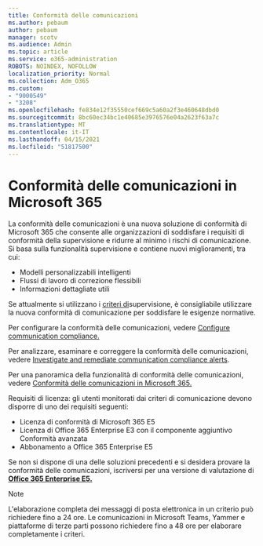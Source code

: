 ```yaml
---
title: Conformità delle comunicazioni
ms.author: pebaum
author: pebaum
manager: scotv
ms.audience: Admin
ms.topic: article
ms.service: o365-administration
ROBOTS: NOINDEX, NOFOLLOW
localization_priority: Normal
ms.collection: Adm_O365
ms.custom:
- "9000549"
- "3208"
ms.openlocfilehash: fe834e12f35550cef669c5a60a2f3e460648dbd0
ms.sourcegitcommit: 8bc60ec34bc1e40685e3976576e04a2623f63a7c
ms.translationtype: MT
ms.contentlocale: it-IT
ms.lasthandoff: 04/15/2021
ms.locfileid: "51817500"
---
```

# <a name="communication-compliance-in-microsoft-365"></a>Conformità delle comunicazioni in Microsoft 365

La conformità delle comunicazioni è una nuova soluzione di conformità di Microsoft 365 che consente alle organizzazioni di soddisfare i requisiti di conformità della supervisione e ridurre al minimo i rischi di comunicazione. Si basa sulla funzionalità supervisione e contiene nuovi miglioramenti, tra cui:

- Modelli personalizzabili intelligenti
- Flussi di lavoro di correzione flessibili
- Informazioni dettagliate utili

Se attualmente si utilizzano i [criteri di](https://docs.microsoft.com/microsoft-365/compliance/supervision-policies)supervisione, è consigliabile utilizzare la nuova conformità di comunicazione per soddisfare le esigenze normative.

Per configurare la conformità delle comunicazioni, vedere [Configure communication compliance.](https://docs.microsoft.com/microsoft-365/compliance/communication-compliance-configure)

Per analizzare, esaminare e correggere la conformità delle comunicazioni, vedere [Investigate and remediate communication compliance alerts](https://docs.microsoft.com/microsoft-365/compliance/communication-compliance-investigate-remediate).

Per una panoramica della funzionalità di conformità delle comunicazioni, vedere [Conformità delle comunicazioni in Microsoft 365.](https://docs.microsoft.com/microsoft-365/compliance/communication-compliance)

Requisiti di licenza: gli utenti monitorati dai criteri di comunicazione devono disporre di uno dei requisiti seguenti:

- Licenza di conformità di Microsoft 365 E5
- Licenza di Office 365 Enterprise E3 con il componente aggiuntivo Conformità avanzata
- Abbonamento a Office 365 Enterprise E5

Se non si dispone di una delle soluzioni precedenti e si desidera provare la conformità delle comunicazioni, iscriversi per una versione di valutazione di **[Office 365 Enterprise E5.](https://go.microsoft.com/fwlink/p/?LinkID=698279)**

> [!NOTE]
> L'elaborazione completa dei messaggi di posta elettronica in un criterio può richiedere fino a 24 ore. Le comunicazioni in Microsoft Teams, Yammer e piattaforme di terze parti possono richiedere fino a 48 ore per elaborare completamente i criteri.
